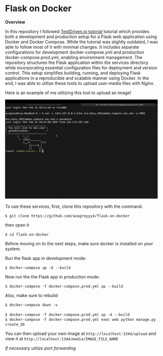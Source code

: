 # Flask on Docker

**Overview**

In this repository I followed [TestDriven.io tutorial](https://testdriven.io/blog/dockerizing-flask-with-postgres-gunicorn-and-nginx/) tutorial which provides both a development and production setup for a Flask web application using Docker and Docker Compose. While the tutorial was slightly outdated, I was able to follow most of it with minimal changes. It includes separate configurations for development docker-compose.yml and production docker-compose.prod.yml, enabling environment management. The repository structures the Flask application within the services directory while incorporating essential configuration files for deployment and version control. This setup simplifies building, running, and deploying Flask applications in a reproducible and scalable manner using Docker. In the end, I was able to utilize these tools to upload user-media files with Nginx. 

Here is an example of me utilizing this tool to upload an image!

<img src="https://raw.githubusercontent.com/avagreyyy4/flask-on-docker/master/upload.gif" width="500">

To use these services, first, clone this repository with the command:
```
$ git clone https://github.com/avagreyyy4/flask-on-docker
```
then open it
```
$ cd flask-on-docker
```

Before moving on to the next steps, make sure docker is installed on your system.

Run the flask app in development mode:
```
$ docker-compose up -d --build
```

Now run the the Flask app in production mode:
```
$ docker-compose -f docker-compose.prod.yml up --build
```

Also, make sure to rebuild:

```
$ docker-compose down -v

$ docker-compose -f docker-compose.prod.yml up -d --build
$ docker-compose -f docker-compose.prod.yml exec web python manage.py create_db
```

You can then upload your own image at `http://localhost:1344/upload` and view it at `http://localhost:1344/media/IMAGE_FILE_NAME`

*If necessary utilize port forwarding*
